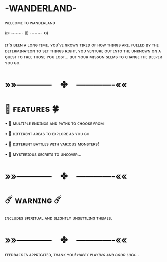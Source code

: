 # -WANDERLAND-
ᴡᴇʟᴄᴏᴍᴇ ᴛᴏ ᴡᴀɴᴅᴇʀʟᴀɴᴅ

🙤 ·┈┈ · ꕥ · ┈┈· 🙦

ɪᴛ's ʙᴇᴇɴ ᴀ ʟᴏɴɢ ᴛɪᴍᴇ. ʏᴏᴜ'ᴠᴇ ɢʀᴏᴡɴ ᴛɪʀᴇᴅ ᴏғ ʜᴏᴡ ᴛʜɪɴɢs ᴀʀᴇ. ғᴜᴇʟᴇᴅ ʙʏ ᴛʜᴇ ᴅᴇᴛᴇʀᴍɪɴᴀᴛɪᴏɴ ᴛᴏ sᴇᴛ ᴛʜɪɴɢs ʀɪɢʜᴛ, ʏᴏᴜ ᴠᴇɴᴛᴜʀᴇ ᴏᴜᴛ ɪɴᴛᴏ ᴛʜᴇ ᴜɴᴋɴᴏᴡɴ ᴏɴ ᴀ ǫᴜᴇsᴛ ᴛᴏ ғʀᴇᴇ ᴛʜᴏsᴇ ʏᴏᴜ ʟᴏsᴛ... ʙᴜᴛ ʏᴏᴜʀ ᴍɪssᴏɴ sᴇᴇᴍs ᴛᴏ ᴄʜᴀɴɢᴇ ᴛʜᴇ ᴅᴇᴇᴘᴇʀ ʏᴏᴜ ɢᴏ.

# »»————　✤　————-««
# 🌸 ғᴇᴀᴛᴜʀᴇs 🍀
• 📜 ᴍᴜʟᴛɪᴘʟᴇ ᴇɴᴅɪɴɢs ᴀɴᴅ ᴘᴀᴛʜs ᴛᴏ ᴄʜᴏᴏsᴇ ғʀᴏᴍ

• 🌲 ᴅɪғғᴇʀᴇɴᴛ ᴀʀᴇᴀs ᴛᴏ ᴇxᴘʟᴏʀᴇ ᴀs ʏᴏᴜ ɢᴏ

• 🐉 ᴅɪғғᴇʀᴇɴᴛ ʙᴀᴛᴛʟᴇs ᴡɪᴛʜ ᴠᴀʀɪᴏᴜs ᴍᴏɴsᴛᴇʀs!

• 🔮 ᴍʏsᴛᴇʀɪᴏᴜs sᴇᴄʀᴇᴛs ᴛᴏ ᴜɴᴄᴏᴠᴇʀ...
# »»————　✤　————-««
# ☄️ ᴡᴀʀɴɪɴɢ ☄️
ɪɴᴄʟᴜᴅᴇs sᴘɪʀɪᴛᴜᴀʟ ᴀɴᴅ sʟɪɢʜᴛʟʏ ᴜɴsᴇᴛᴛʟɪɴɢ ᴛʜᴇᴍᴇs.
# »»————　✤　————-««
ғᴇᴇᴅʙᴀᴄᴋ ɪs ᴀᴘᴘʀɪᴄᴀᴛᴇᴅ, ᴛʜᴀɴᴋ ʏᴏᴜ!
_ʜᴀᴘᴘʏ ᴘʟᴀʏɪɴɢ ᴀɴᴅ ɢᴏᴏᴅ ʟᴜᴄᴋ..._
